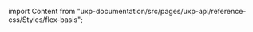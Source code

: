 
import Content from "uxp-documentation/src/pages/uxp-api/reference-css/Styles/flex-basis";

<Content query="product=photoshop"/>
